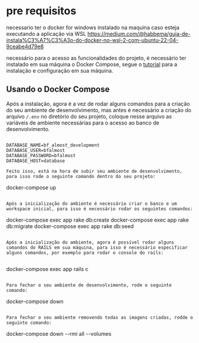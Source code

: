 # pre requisitos

necessario ter o docker for windows instalado na maquina caso esteja executando a aplicação via WSL
https://medium.com/@habbema/guia-de-instala%C3%A7%C3%A3o-do-docker-no-wsl-2-com-ubuntu-22-04-9ceabe4d79e8

necessário para o acesso as funcionalidades do projeto, é necessário ter instalado em sua máquina o Docker Compose, segue o [tutorial](https://www.digitalocean.com/community/tutorials/how-to-install-and-use-docker-compose-on-ubuntu-20-04-pt) para a instalação e configuração em sua máquina.


## Usando o Docker Compose

Após a instalação, agora é a vez de rodar alguns comandos para a criação do seu ambiente de desenvolvimento, mas antes é necessário a criação do arquivo `/.env` no diretório do seu projeto, coloque nesse arquivo as variáveis de ambiente necessárias para o acesso ao banco de desenvolvimento.

```

DATABASE_NAME=bf_almost_development
DATABASE_USER=bfalmost
DATABASE_PASSWORD=bfalmost
DATABASE_HOST=database

Feito isso, está na hora de subir seu ambiente de desenvolvimento, para isso rode o seguinte comando dentro do seu projeto:

```
docker-compose up
```

Após a inicialização do ambiente é necessário criar o banco e um workspace inicial, para isso é necessário rodar os seguintes comandos:

```
docker-compose exec app rake db:create
docker-compose exec app rake db:migrate
docker-compose exec app rake db:seed
```

Após a inicialização do ambiente, agora é possível rodar alguns comandos do RAILS em sua máquina, para isso é necessário especificar alguns comandos, por exemplo para rodar o console do rails:


```
docker-compose exec app rails c
```

Para fechar o seu ambiente de desenvolvimento, rode o seguinte comando:

```
docker-compose down
```

Para fechar o seu ambiente removendo todas as imagens criadas, rodde o seguinte comando:

```
docker-compose down --rmi all --volumes
```

